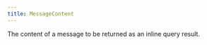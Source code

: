 ```yaml
---
title: MessageContent
---
```


The content of a message to be returned as an inline query result.



